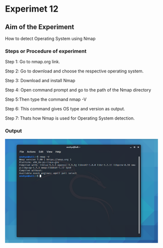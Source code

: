# Experimet 12
## Aim of the Experiment
How to detect Operating System using Nmap

### Steps or Procedure of experiment
Step 1: Go to nmap.org link.

Step 2: Go to download and choose the respective operating system.

Step 3: Download and install Nmap

Step 4: Open command prompt and go to the path of the Nmap directory

Step 5:Then type the command nmap -V

Step 6: This command gives OS type and version as output.

Step 7: Thats how Nmap is used for Operating System detection.

### Output
![output](OsDetectionUsingNmap.PNG)
